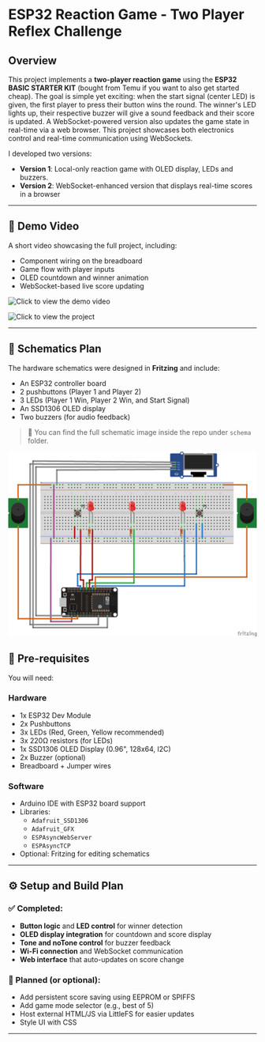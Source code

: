 # ESP32 Reaction Game - Two Player Reflex Challenge

## Overview

This project implements a **two-player reaction game** using the **ESP32 BASIC STARTER KIT** (bought from Temu if you want to also get started cheap). The goal is simple yet exciting: when the start signal (center LED) is given, the first player to press their button wins the round. The winner's LED lights up, their respective buzzer will give a sound feedback and their score is updated. A WebSocket-powered version also updates the game state in real-time via a web browser. This project showcases both electronics control and real-time communication using WebSockets.

I developed two versions:

- **Version 1**: Local-only reaction game with OLED display, LEDs and buzzers.
- **Version 2**: WebSocket-enhanced version that displays real-time scores in a browser

---

## 🎥 Demo Video

A short video showcasing the full project, including:

- Component wiring on the breadboard
- Game flow with player inputs
- OLED countdown and winner animation
- WebSocket-based live score updating

![Click to view the demo video](https://github.com/manearobert3/IoT-reaction-game/blob/master/demo/demo.gif)

![Click to view the project](https://github.com/manearobert3/IoT-reaction-game/blob/master/demo/full_build.jpg)

---

## 🔧 Schematics Plan

The hardware schematics were designed in **Fritzing** and include:

- An ESP32 controller board
- 2 pushbuttons (Player 1 and Player 2)
- 3 LEDs (Player 1 Win, Player 2 Win, and Start Signal)
- An SSD1306 OLED display
- Two buzzers (for audio feedback)

> 🎯 You can find the full schematic image inside the repo under `schema` folder.

![Click to view the schema](https://github.com/manearobert3/IoT-reaction-game/blob/master/schema/reflex_game_v1_schema_bb.png)

## 🧰 Pre-requisites

You will need:

### Hardware

- 1x ESP32 Dev Module
- 2x Pushbuttons
- 3x LEDs (Red, Green, Yellow recommended)
- 3x 220Ω resistors (for LEDs)
- 1x SSD1306 OLED Display (0.96", 128x64, I2C)
- 2x Buzzer (optional)
- Breadboard + Jumper wires

### Software

- Arduino IDE with ESP32 board support
- Libraries:
  - `Adafruit_SSD1306`
  - `Adafruit_GFX`
  - `ESPAsyncWebServer`
  - `ESPAsyncTCP`
- Optional: Fritzing for editing schematics

---

## ⚙️ Setup and Build Plan

### ✅ Completed:

- **Button logic** and **LED control** for winner detection
- **OLED display integration** for countdown and score display
- **Tone and noTone control** for buzzer feedback
- **Wi-Fi connection** and WebSocket communication
- **Web interface** that auto-updates on score change

### 🚧 Planned (or optional):

- Add persistent score saving using EEPROM or SPIFFS
- Add game mode selector (e.g., best of 5)
- Host external HTML/JS via LittleFS for easier updates
- Style UI with CSS

---
